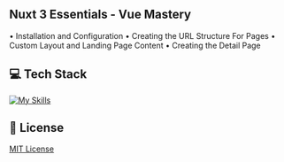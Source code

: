 ## Nuxt 3 Essentials - Vue Mastery
• Installation and Configuration
• Creating the URL Structure For Pages
• Custom Layout and Landing Page Content
• Creating the Detail Page

## 💻 Tech Stack
[![My Skills](https://skillicons.dev/icons?i=html,css,javascript,typescript,vue,nuxt)](https://skillicons.dev)

## 🔐 License
[MIT License](LICENSE)